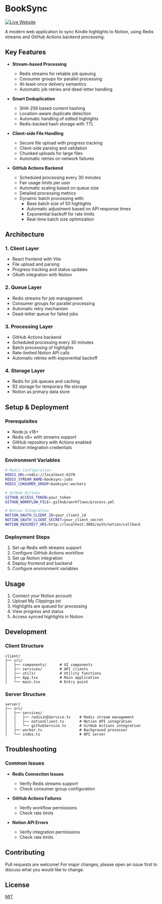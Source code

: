 # BookSync

[![Live Website](https://img.shields.io/badge/demo-live-brightgreen)](https://booksync.vercel.app/)

A modern web application to sync Kindle highlights to Notion, using Redis streams and GitHub Actions backend processing.

## Key Features

- **Stream-based Processing**
  - Redis streams for reliable job queuing
  - Consumer groups for parallel processing
  - At-least-once delivery semantics
  - Automatic job retries and dead-letter handling

- **Smart Deduplication**
  - SHA-256 based content hashing
  - Location-aware duplicate detection
  - Automatic handling of edited highlights
  - Redis-backed hash storage with TTL

- **Client-side File Handling**
  - Secure file upload with progress tracking
  - Client-side parsing and validation
  - Chunked uploads for large files
  - Automatic retries on network failures

- **GitHub Actions Backend**
  - Scheduled processing every 30 minutes
  - Fair usage limits per user
  - Automatic scaling based on queue size
  - Detailed processing metrics
  - Dynamic batch processing with:
    - Base batch size of 50 highlights
    - Automatic adjustment based on API response times
    - Exponential backoff for rate limits
    - Real-time batch size optimization

## Architecture

### 1. Client Layer
- React frontend with Vite
- File upload and parsing
- Progress tracking and status updates
- OAuth integration with Notion

### 2. Queue Layer
- Redis streams for job management
- Consumer groups for parallel processing
- Automatic retry mechanism
- Dead-letter queue for failed jobs

### 3. Processing Layer
- GitHub Actions backend
- Scheduled processing every 30 minutes
- Batch processing of highlights
- Rate-limited Notion API calls
- Automatic retries with exponential backoff

### 4. Storage Layer
- Redis for job queues and caching
- R2 storage for temporary file storage
- Notion as primary data store

## Setup & Deployment

### Prerequisites
- Node.js v18+
- Redis v6+ with streams support
- GitHub repository with Actions enabled
- Notion integration credentials

### Environment Variables

```bash
# Redis Configuration
REDIS_URL=redis://localhost:6379
REDIS_STREAM_NAME=booksync-jobs
REDIS_CONSUMER_GROUP=booksync-workers

# GitHub Actions
GITHUB_ACCESS_TOKEN=your_token
GITHUB_WORKFLOW_FILE=.github/workflows/process.yml

# Notion Integration
NOTION_OAUTH_CLIENT_ID=your_client_id
NOTION_OAUTH_CLIENT_SECRET=your_client_secret
NOTION_REDIRECT_URI=http://localhost:3001/auth/notion/callback
```

### Deployment Steps

1. Set up Redis with streams support
2. Configure GitHub Actions workflow
3. Set up Notion integration
4. Deploy frontend and backend
5. Configure environment variables

## Usage

1. Connect your Notion account
2. Upload My Clippings.txt
3. Highlights are queued for processing
4. View progress and status
5. Access synced highlights in Notion

## Development

### Client Structure

```
client/
├── src/
│   ├── components/      # UI components
│   ├── services/        # API clients
│   ├── utils/           # Utility functions
│   ├── App.tsx          # Main application
│   └── main.tsx         # Entry point
```

### Server Structure

```
server/
├── src/
│   ├── services/
│   │   ├── redisJobService.ts    # Redis stream management
│   │   ├── notionClient.ts       # Notion API integration
│   │   └── githubService.ts      # GitHub Actions integration
│   ├── worker.ts                 # Background processor
│   └── index.ts                  # API server
```

## Troubleshooting

### Common Issues

- **Redis Connection Issues**
  - Verify Redis streams support
  - Check consumer group configuration

- **GitHub Actions Failures**
  - Verify workflow permissions
  - Check rate limits

- **Notion API Errors**
  - Verify integration permissions
  - Check rate limits

## Contributing

Pull requests are welcome! For major changes, please open an issue first to discuss what you would like to change.

## License

[MIT](LICENSE)
